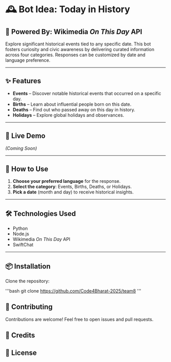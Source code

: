 # 🕰️ Bot Idea: **Today in History**

## 🧠 Powered By: Wikimedia *On This Day* API

Explore significant historical events tied to any specific date. This bot fosters curiosity and civic awareness by delivering curated information across four categories. Responses can be customized by date and language preference.

---

## ✨ Features

- **Events** – Discover notable historical events that occurred on a specific day.  
- **Births** – Learn about influential people born on this date.  
- **Deaths** – Find out who passed away on this day in history.  
- **Holidays** – Explore global holidays and observances.

---

## 🚀 Live Demo

*(Coming Soon)*

---

## 📖 How to Use

1. **Choose your preferred language** for the response.  
2. **Select the category**: Events, Births, Deaths, or Holidays.  
3. **Pick a date** (month and day) to receive historical insights.

---

## 🛠️ Technologies Used

- Python  
- Node.js  
- Wikimedia *On This Day* API  
- SwiftChat

---

## 📦 Installation

Clone the repository:

'''bash
git clone https://github.com/Code4Bharat-2025/team8
'''

## 🤝 Contributing

Contributions are welcome! Feel free to open issues and pull requests.

## 🙌 Credits


## 📄 License

